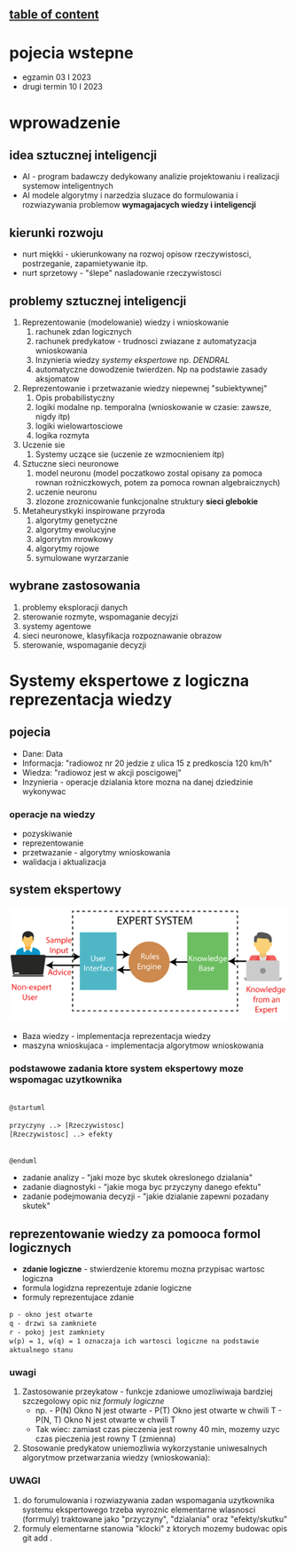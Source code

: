 ## [table of content](../readme.md)

# pojecia wstepne

- egzamin 03 I 2023
- drugi termin 10 I 2023

# wprowadzenie

## idea sztucznej inteligencji

- AI - program badawczy dedykowany analizie projektowaniu i realizacji systemow inteligentnych
- AI modele algorytmy i narzedzia sluzace do formulowania i rozwiazywania problemow **wymagajacych wiedzy i inteligencji**

## kierunki rozwoju

- nurt miękki - ukierunkowany na rozwoj opisow rzeczywistosci, postrzeganie, zapamietywanie itp.
- nurt sprzetowy - "ślepe" nasladowanie rzeczywistosci

## problemy sztucznej inteligencji

1. Reprezentowanie (modelowanie) wiedzy i wnioskowanie
   1. rachunek zdan logicznych
   2. rachunek predykatow - trudnosci zwiazane z automatyzacja wnioskowania
   3. Inzynieria wiedzy _systemy ekspertowe_ np. _DENDRAL_
   4. automatyczne dowodzenie twierdzen. Np na podstawie zasady aksjomatow
2. Reprezentowanie i przetwazanie wiedzy niepewnej "subiektywnej"
   1. Opis probabilistyczny
   2. logiki modalne np. temporalna (wnioskowanie w czasie: zawsze, nigdy itp)
   3. logiki wielowartosciowe
   4. logika rozmyta
3. Uczenie sie
   1. Systemy uczące sie (uczenie ze wzmocnieniem itp)
4. Sztuczne sieci neuronowe
   1. model neuronu (model poczatkowo zostal opisany za pomoca rownan rożniczkowych, potem za pomoca rownan algebraicznych)
   2. uczenie neuronu
   3. zlozone zroznicowanie funkcjonalne struktury **sieci glebokie**
5. Metaheurystkyki inspirowane przyroda
   1. algorytmy genetyczne
   2. algorytmy ewolucyjne
   3. algorrytm mrowkowy
   4. algorytmy rojowe
   5. symulowane wyrzarzanie

## wybrane zastosowania

1. problemy eksploracji danych
1. sterowanie rozmyte, wspomaganie decyjzi
1. systemy agentowe
1. sieci neuronowe, klasyfikacja rozpoznawanie obrazow
1. sterowanie, wspomaganie decyzji

# Systemy ekspertowe z logiczna reprezentacja wiedzy

## pojecia

- Dane: Data
- Informacja: "radiowoz nr 20 jedzie z ulica 15 z predkoscia 120 km/h"
- Wiedza: "radiowoz jest w akcji poscigowej"
- Inzynieria - operacje dzialania ktore mozna na danej dziedzinie wykonywac

### operacje na wiedzy

- pozyskiwanie
- reprezentowanie
- przetwazanie - algorytmy wnioskowania
- walidacja i aktualizacja

## system ekspertowy

![](system_ekspertowy.png)

- Baza wiedzy - implementacja reprezentacja wiedzy
- maszyna wnioskujaca - implementacja algorytmow wnioskowania

### podstawowe zadania ktore system ekspertowy moze wspomagac uzytkownika

```plantuml

@startuml

przyczyny ..> [Rzeczywistosc]
[Rzeczywistosc] ..> efekty


@enduml

```

- zadanie analizy - "jaki moze byc skutek okreslonego dzialania"
- zadanie diagnostyki - "jakie moga byc przyczyny danego efektu"
- zadanie podejmowania decyzji - "jakie dzialanie zapewni pozadany skutek"

## reprezentowanie wiedzy za pomooca formol logicznych

- **zdanie logiczne** - stwierdzenie ktoremu mozna przypisac wartosc logiczna
- formula logidzna reprezentuje zdanie logiczne
- formuly reprezentujace zdanie

```
p - okno jest otwarte
q - drzwi sa zamkniete
r - pokoj jest zamkniety
w(p) = 1, w(q) = 1 oznaczaja ich wartosci logiczne na podstawie aktualnego stanu
```

### uwagi

1. Zastosowanie przeykatow - funkcje zdaniowe umozliwiwaja bardziej szczegolowy opic niz _formuly logiczne_
   - np. - P(N) Okno N jest otwarte - P(T) Okno jest otwarte w chwili T - P(N, T) Okno N jest otwarte w chwili T
   - Tak wiec: zamiast czas pieczenia jest rowny 40 min, mozemy uzyc czas pieczenia jest rowny T (zmienna)
2. Stosowanie predykatow uniemozliwia wykorzystanie uniwesalnych algorytmow przetwarzania wiedzy (wnioskowania):

### UWAGI

1. do forumulowania i rozwiazywania zadan wspomagania uzytkownika systemu ekspertowego trzeba wyroznic elementarne wlasnosci (forrmuly) traktowane jako "przyczyny", "dzialania" oraz "efekty/skutku"
2. formuly elementarne stanowia "klocki" z ktorych mozemy budowac opis
   git add .
